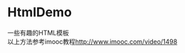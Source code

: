 # HtmlDemo
一些有趣的HTML模板<br>
以上方法参考imooc教程<a href="http://www.imooc.com/video/1498">http://www.imooc.com/video/1498</a>